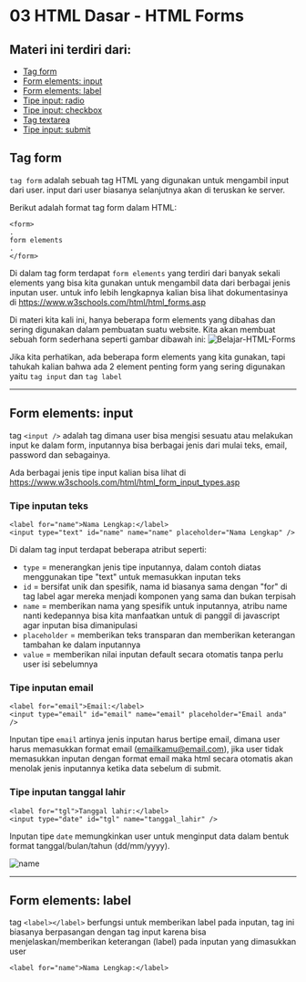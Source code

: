 # 03 HTML Dasar - HTML Forms

## Materi ini terdiri dari:
* [Tag form](https://github.com/Juwono136/SCB_Coding/tree/master/03%20HTML%20Dasar%20-%20HTML%20Forms#tag-form)
* [Form elements: input](https://github.com/Juwono136/SCB_Coding/tree/master/03%20HTML%20Dasar%20-%20HTML%20Forms#form-elements-input)
* [Form elements: label](https://github.com/Juwono136/SCB_Coding/tree/master/03%20HTML%20Dasar%20-%20HTML%20Forms#form-elements-label)
* [Tipe input: radio](https://github.com/Juwono136/SCB_Coding/tree/master/03%20HTML%20Dasar%20-%20HTML%20Forms#tipe-input-radio)
* [Tipe input: checkbox](https://github.com/Juwono136/SCB_Coding/tree/master/03%20HTML%20Dasar%20-%20HTML%20Forms#tipe-input-checkbox)
* [Tag textarea](https://github.com/Juwono136/SCB_Coding/tree/master/03%20HTML%20Dasar%20-%20HTML%20Forms#tag-textarea)
* [Tipe input: submit](https://github.com/Juwono136/SCB_Coding/tree/master/03%20HTML%20Dasar%20-%20HTML%20Forms#tipe-input-submit)

## Tag form
`tag form` adalah sebuah tag HTML yang digunakan untuk mengambil input dari user. input dari user biasanya selanjutnya akan di teruskan ke server.

Berikut adalah format tag form dalam HTML:
```html5
<form>
.
form elements
.
</form>
```

Di dalam tag form terdapat `form elements` yang terdiri dari banyak sekali elements yang bisa kita gunakan untuk mengambil data dari berbagai jenis inputan user. untuk info lebih lengkapnya kalian bisa lihat dokumentasinya di https://www.w3schools.com/html/html_forms.asp

Di materi kita kali ini, hanya beberapa form elements yang dibahas dan sering digunakan dalam pembuatan suatu website. Kita akan membuat sebuah form sederhana seperti gambar dibawah ini:
![Belajar-HTML-Forms](https://user-images.githubusercontent.com/70443393/189599331-47f4fb0b-7ad7-47b6-b120-118a2eb8be81.png)

Jika kita perhatikan, ada beberapa form elements yang kita gunakan, tapi tahukah kalian bahwa ada 2 element penting form yang sering digunakan yaitu `tag input` dan `tag label`

____

## Form elements: input
tag `<input />` adalah tag dimana user bisa mengisi sesuatu atau melakukan input ke dalam form, inputannya bisa berbagai jenis dari mulai teks, email, password dan sebagainya.

Ada berbagai jenis tipe input kalian bisa lihat di https://www.w3schools.com/html/html_form_input_types.asp

### Tipe inputan teks
```html5
<label for="name">Nama Lengkap:</label>
<input type="text" id="name" name="name" placeholder="Nama Lengkap" />
```

Di dalam tag input terdapat beberapa atribut seperti:
* `type` = menerangkan jenis tipe inputannya, dalam contoh diatas menggunakan tipe "text" untuk memasukkan inputan teks
* `id` = bersifat unik dan spesifik, nama id biasanya sama dengan "for" di tag label agar mereka menjadi komponen yang sama dan bukan terpisah
* `name` = memberikan nama yang spesifik untuk inputannya, atribu name nanti kedepannya bisa kita manfaatkan untuk di panggil di javascript agar inputan bisa dimanipulasi
* `placeholder` = memberikan teks transparan dan memberikan keterangan tambahan ke dalam inputannya
* `value` = memberikan nilai inputan default secara otomatis tanpa perlu user isi sebelumnya

### Tipe inputan email
```html5
<label for="email">Email:</label>
<input type="email" id="email" name="email" placeholder="Email anda" />
```

Inputan tipe `email` artinya jenis inputan harus bertipe email, dimana user harus memasukkan format email (emailkamu@email.com), jika user tidak memasukkan inputan dengan format email maka html secara otomatis akan menolak jenis inputannya ketika data sebelum di submit.

### Tipe inputan tanggal lahir
```html5
<label for="tgl">Tanggal lahir:</label>
<input type="date" id="tgl" name="tanggal_lahir" />
```

Inputan tipe `date` memungkinkan user untuk menginput data dalam bentuk format tanggal/bulan/tahun (dd/mm/yyyy).

![name](https://user-images.githubusercontent.com/70443393/189604227-ac434e3d-1df0-49ad-98e5-cefbe51d5d4b.jpg)

____

## Form elements: label
tag `<label></label>` berfungsi untuk memberikan label pada inputan, tag ini biasanya berpasangan dengan tag input karena bisa menjelaskan/memberikan keterangan (label) pada inputan yang dimasukkan user

```html5
<label for="name">Nama Lengkap:</label>
```

